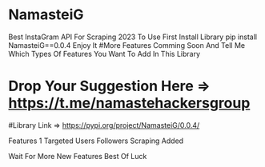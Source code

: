 # NamasteiG
Best InstaGram API For Scraping 2023
To Use First Install Library
pip install NamasteiG==0.0.4
Enjoy It
#More Features Comming Soon And Tell Me Which Types Of Features You Want To Add In This Library
# Drop Your Suggestion Here => https://t.me/namastehackersgroup

#Library Link => https://pypi.org/project/NamasteiG/0.0.4/

Features
1 Targeted Users Followers Scraping Added

Wait For More New Features
Best Of Luck
